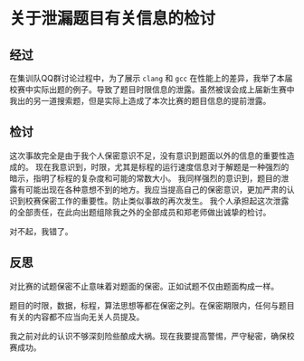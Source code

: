 # 关于泄漏题目有关信息的检讨

## 经过

在集训队QQ群讨论过程中，为了展示 `clang` 和 `gcc` 在性能上的差异，我举了本届校赛中实际出题的例子。导致了题目时限信息的泄露。虽然被误会成上届新生赛中我出的另一道搜索题，但是实际上造成了本次比赛的题目信息的提前泄露。

## 检讨

这次事故完全是由于我个人保密意识不足，没有意识到题面以外的信息的重要性造成的。
现在我意识到，时限，尤其是标程的运行速度信息对于解题是一种强烈的暗示，指明了标程的复杂度和可能的常数大小。
我同样强烈的意识到，题目的泄露有可能出现在各种意想不到的地方。我应当提高自己的保密意识，更加严肃的认识到校赛保密工作的重要性。防止类似事故的再次发生。
我个人承担起这次泄露的全部责任，在此向出题组除我之外的全部成员和郑老师做出诚挚的检讨。

对不起，我错了。

## 反思

对比赛的试题保密不止意味着对题面的保密。正如试题不仅由题面构成一样。

题目的时限，数据，标程，算法思想等都在保密之列。在保密期限内，任何与题目有关的内容都不应当向无关人员提及。

我之前对此的认识不够深刻险些酿成大祸。现在我要提高警惕，严守秘密，确保校赛成功。
